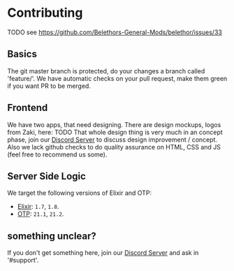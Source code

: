 # Contributing
TODO see https://github.com/Belethors-General-Mods/belethor/issues/33

## Basics
The git master branch is protected, do your changes a branch called 'feature/<feature-name>'.
We have automatic checks on your pull request, make them green if you want PR to be merged.

## Frontend
We have two apps, that need designing. There are design mockups, logos from Zaki, here: TODO
That whole design thing is very much in an concept phase, join our [Discord Server](https://discord.gg/4ezeRgn) to discuss design improvement / concept.
Also we lack github checks to do quality assurance on HTML, CSS and JS (feel free to recommend us some).

## Server Side Logic

We target the following versions of Elixir and OTP: 
 - [Elixir](https://elixir-lang.org/): `1.7`, `1.8`.
 - [OTP](https://github.com/erlang/otp): `21.1`, `21.2`.
 
 
 
## something unclear?
If you don't get something here, join our [Discord Server](https://discord.gg/4ezeRgn) and ask in '#support'.
